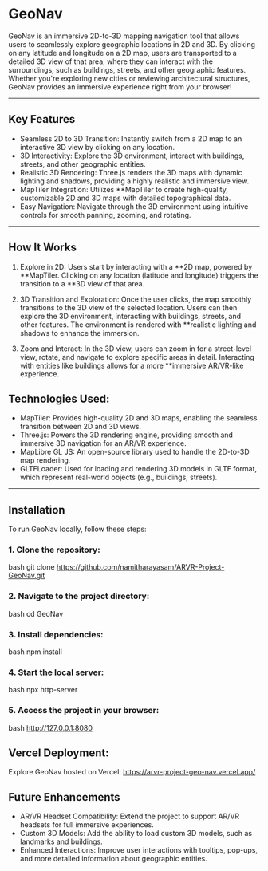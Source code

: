 # GeoNav

GeoNav is an immersive 2D-to-3D mapping navigation tool that allows users to seamlessly explore geographic locations in 2D and 3D. By clicking on any latitude and longitude on a 2D map, users are transported to a detailed 3D view of that area, where they can interact with the surroundings, such as buildings, streets, and other geographic features. Whether you're exploring new cities or reviewing architectural structures, GeoNav provides an immersive experience right from your browser!

---

## Key Features

- Seamless 2D to 3D Transition: Instantly switch from a 2D map to an interactive 3D view by clicking on any location.
- 3D Interactivity: Explore the 3D environment, interact with buildings, streets, and other geographic entities.
- Realistic 3D Rendering: Three.js renders the 3D maps with dynamic lighting and shadows, providing a highly realistic and immersive view.
- MapTiler Integration: Utilizes **MapTiler to create high-quality, customizable 2D and 3D maps with detailed topographical data.
- Easy Navigation: Navigate through the 3D environment using intuitive controls for smooth panning, zooming, and rotating.

---

## How It Works

1. Explore in 2D: Users start by interacting with a **2D map, powered by **MapTiler. Clicking on any location (latitude and longitude) triggers the transition to a **3D view of that area.

2. 3D Transition and Exploration: Once the user clicks, the map smoothly transitions to the 3D view of the selected location. Users can then explore the 3D environment, interacting with buildings, streets, and other features. The environment is rendered with **realistic lighting and shadows to enhance the immersion.

3. Zoom and Interact: In the 3D view, users can zoom in for a street-level view, rotate, and navigate to explore specific areas in detail. Interacting with entities like buildings allows for a more **immersive AR/VR-like experience.

## Technologies Used:
- MapTiler: Provides high-quality 2D and 3D maps, enabling the seamless transition between 2D and 3D views.
- Three.js: Powers the 3D rendering engine, providing smooth and immersive 3D navigation for an AR/VR experience.
- MapLibre GL JS: An open-source library used to handle the 2D-to-3D map rendering.
- GLTFLoader: Used for loading and rendering 3D models in GLTF format, which represent real-world objects (e.g., buildings, streets).

---

## Installation

To run GeoNav locally, follow these steps:

### 1. Clone the repository:
bash
git clone https://github.com/namitharayasam/ARVR-Project-GeoNav.git


### 2. Navigate to the project directory:
bash
cd GeoNav


### 3. Install dependencies:
bash
npm install

### 4.  Start the local server:
bash
npx http-server

### 5.  Access the project in your browser:
bash
http://127.0.0.1:8080


## Vercel Deployment:
Explore GeoNav hosted on Vercel: https://arvr-project-geo-nav.vercel.app/

## Future Enhancements
- AR/VR Headset Compatibility: Extend the project to support AR/VR headsets for full immersive experiences.
- Custom 3D Models: Add the ability to load custom 3D models, such as landmarks and buildings.
- Enhanced Interactions: Improve user interactions with tooltips, pop-ups, and more detailed information about geographic entities.
